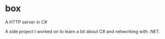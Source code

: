 # box
A HTTP server in C#

A side project I worked on to learn a bit about C# and networking with .NET.
